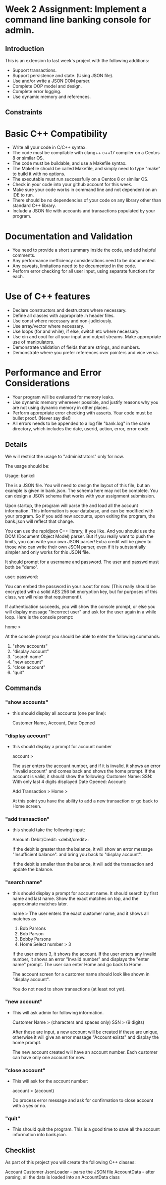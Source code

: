 # Week 2 Assignment: Implement a command line banking console for admin.

## Introduction

This is an extension to last week's project with the following additions:

* Support transactions.
* Support persistence and state. (Using JSON file).
* Use and/or write a JSON DOM parser.
* Complete OOP model and design.
* Complete error logging.
* Use dynamic memory and references.

## Constraints

# Basic C++ Compatibility
* Write all your code in C/C++ syntax.
* The code must be compilable with clang++ c++17 compiler on a Centos 8 or similar OS.
* The code must be buildable, and use a Makefile syntax.
* The Makefile should be called Makefile, and simply need to type "make" to build it with no options.
* The executable must run successfully on a Centos 8 or similar OS.
* Check in your code into your github account for this week.
* Make sure your code works in command line and not dependent on an IDE to run.
* There should be no dependencies of your code on any library other than standard C++ library.
* Include a JSON file with accounts and transactions populated by your program.

# Documentation and Validation
* You need to provide a short summary inside the code, and add helpful comments.
* Any performance inefficiency considerations need to be documented.
* Any caveats, limitations need to be documented in the code.
* Perform error checking for all user input, using separate functions for each.

# Use of C++ features
* Declare constructors and destructors where necessary.
* Define all classes with appropriate .h header files.
* Use const where necessary and non-judiciously.
* Use array/vector where necessary.
* Use loops (for and while), if else, switch etc where necessary.
* Use cin and cout for all your input and output streams. Make appropriate use of manipulators.
* Demonstrate validation of fields that are strings, and numbers.
* Demonstrate where you prefer references over pointers and vice versa.

# Performance and Error Considerations
* Your program will be evaluated for memory leaks.
* Use dynamic memory whereever possible, and justify reasons why you are not using dynamic memory in other places.
* Perform appropriate error checking with asserts. Your code must be bullet proof. (Never say die!)
* All errors needs to be appended to a log file "bank.log" in the same directory, which includes the date, userid, action, error, error code.


## Details
We will restrict the usage to "administrators" only for now.

The usage should be:

Usage: bankcli <file-name>

The <file-name> is a JSON file. You will need to design the layout of this file, but an example
is given in bank.json. The schema here may not be complete. You can design a JSON schema that works
with your assignment submission.

Upon startup, the program will parse the <file-name> and load all the account information. This
information is your database, and can be modified with your program. So if you add new accounts,
upon exiting the program, the bank.json will reflect that change.

You can use the rapidjson C++ library, if you like. And you should use the DOM (Document Object Model)
parser. But if you really want to push the limits, you can write your 
own JSON parser! Extra credit will be given to those who can write their own JSON parser, even if it
is substantially simpler and only works for this JSON file.

It should prompt for a username and password. The user and passwd must both be "demo".

user: <user>
password: <passwd>

You can embed the password in your a.out for now. (This really should be encrypted with a solid
AES 256 bit encryption key, but for purposes of this class, we will relax that requirement!).

If authentication succeeds, you will show the console prompt, or else you will display
message "Incorrect user" and ask for the user again in a while loop. Here is the console prompt:

home > 

At the console prompt you should be able to enter the following commands:

1. "show accounts"
2. "display account"
3. "search name"
4. "new account"
5. "close account"
4. "quit"


## Commands

### "show accounts"

   - this should display all accounts (one per line):

     Customer Name, Account, Date Opened

### "display account"

   - this should display a prompt for account number

     account > 

     The user enters the account number, and if it is invalid, it shows an error "invalid account"
     and comes back and shows the home prompt.
     If the account is valid, it should show the following:
     Customer Name:
     SSN: With only last 4 digits displayed
     Date Opened:
     Account:

     Add Transaction >
     Home >

     At this point you have the ability to add a new transaction or go back to Home screen.

### "add transaction"

   - this should take the following input:

     Amount:
     Debit/Credit: <debit/credit>:
     
     If the debit is greater than the balance, it will show an error message "Insufficient balance".
     and bring you back to "display account". 

     If the debit is smaller than the balance, it will add the transaction and update the balance.

### "search name"

   - this should display a prompt for account name. It should search by first name and last
     name. Show the exact matches on top, and the approximate matches later.

     name > 
     The user enters the exact customer name, and it shows all matches as 
       1) Bob Parsons
       2) Bob Parson
       3) Bobby Parsons
       4) Home
     Select number > 3

     If the user enters 3, it shows the account. If the user enters any invalid number,
     it shows an error "Invalid number" and displays the "enter name" prompt.
     The user can enter Home and go back to Home.

     The account screen for a customer name should look like shown in "display account".

     You do not need to show transactions (at least not yet).

### "new account"

   - This will ask admin for following information.

     Customer Name > (characters and spaces only)
     SSN > (9 digits)

     After these are input, a new account will be created if these are unique, otherwise it will
     give an error message "Account exists" and display the home prompt.

     The new account created will have an account number.
     Each customer can have only one account for now.

### "close account"
  - This will ask for the account number:

     account > (account)

    Do process error message and ask for confirmation to close account with a yes or no.

### "quit"
  - This should quit the program. This is a good time to save all the account information into bank.json.


## Checklist

As part of this project you will create the following C++ classes:

Account
Customer
JsonLoader - parse the JSON file
AccountData - after parsing, all the data is loaded into an AccountData class
